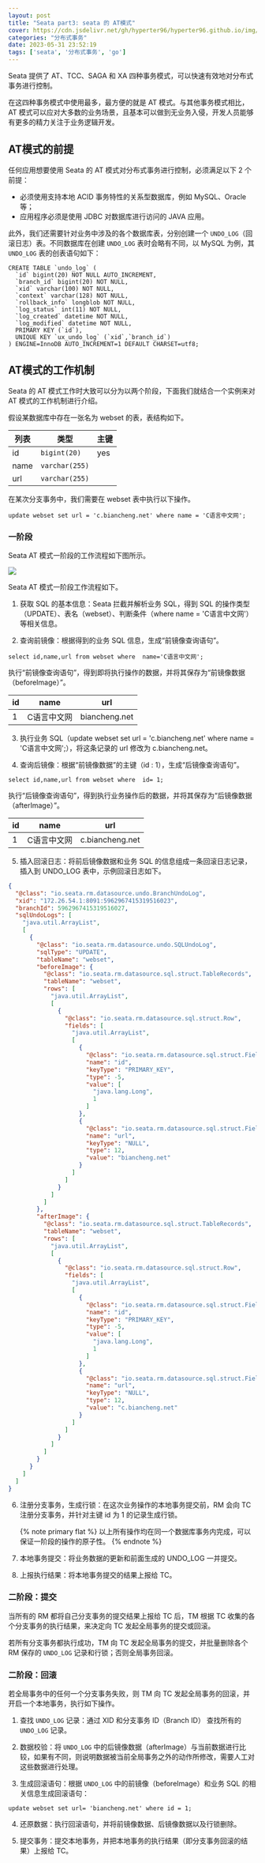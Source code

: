 ```yaml
---
layout: post
title: "Seata part3: seata 的 AT模式"
cover: https://cdn.jsdelivr.net/gh/hyperter96/hyperter96.github.io/img/seata-part3.jpg
categories: "分布式事务"
date: 2023-05-31 23:52:19
tags: ['seata', '分布式事务', 'go']
---
```


Seata 提供了 AT、TCC、SAGA 和 XA 四种事务模式，可以快速有效地对分布式事务进行控制。

在这四种事务模式中使用最多，最方便的就是 AT 模式。与其他事务模式相比，AT 模式可以应对大多数的业务场景，且基本可以做到无业务入侵，开发人员能够有更多的精力关注于业务逻辑开发。

## AT模式的前提

任何应用想要使用 Seata 的 AT 模式对分布式事务进行控制，必须满足以下 2 个前提：

* 必须使用支持本地 ACID 事务特性的关系型数据库，例如 MySQL、Oracle 等；
* 应用程序必须是使用 JDBC 对数据库进行访问的 JAVA 应用。

此外，我们还需要针对业务中涉及的各个数据库表，分别创建一个 `UNDO_LOG`（回滚日志）表。不同数据库在创建 `UNDO_LOG` 表时会略有不同，以 MySQL 为例，其 `UNDO_LOG` 表的创表语句如下：

```mysql
CREATE TABLE `undo_log` (
  `id` bigint(20) NOT NULL AUTO_INCREMENT,
  `branch_id` bigint(20) NOT NULL,
  `xid` varchar(100) NOT NULL,
  `context` varchar(128) NOT NULL,
  `rollback_info` longblob NOT NULL,
  `log_status` int(11) NOT NULL,
  `log_created` datetime NOT NULL,
  `log_modified` datetime NOT NULL,
  PRIMARY KEY (`id`),
  UNIQUE KEY `ux_undo_log` (`xid`,`branch_id`)
) ENGINE=InnoDB AUTO_INCREMENT=1 DEFAULT CHARSET=utf8;
```

## AT模式的工作机制

Seata 的 AT 模式工作时大致可以分为以两个阶段，下面我们就结合一个实例来对 AT 模式的工作机制进行介绍。

假设某数据库中存在一张名为 webset 的表，表结构如下。

| 列表   | 类型             | 主键  |
|------|----------------|-----|
| id   | `bigint(20)`   | yes |
| name | `varchar(255)` |     |
| url  | `varchar(255)`  |     |

在某次分支事务中，我们需要在 webset 表中执行以下操作。

```mysql
update webset set url = 'c.biancheng.net' where name = 'C语言中文网';
```

### 一阶段

Seata AT 模式一阶段的工作流程如下图所示。

![](https://cdn.jsdelivr.net/gh/hyperter96/hyperter96.github.io/img/seata-part3-figure1.png)

Seata AT 模式一阶段工作流程如下。

1. 获取 SQL 的基本信息：Seata 拦截并解析业务 SQL，得到 SQL 的操作类型（UPDATE）、表名（webset）、判断条件（where name = 'C语言中文网'）等相关信息。

2. 查询前镜像：根据得到的业务 SQL 信息，生成“前镜像查询语句”。

```mysql
select id,name,url from webset where  name='C语言中文网';
```

执行“前镜像查询语句”，得到即将执行操作的数据，并将其保存为“前镜像数据（beforeImage）”。

| id  | name   | url |
|-----|--------|-----|
| 1   | C语言中文网 | biancheng.net |

3. 执行业务 SQL（update webset set url = 'c.biancheng.net' where name = 'C语言中文网';），将这条记录的 url 修改为 c.biancheng.net。

4. 查询后镜像：根据“前镜像数据”的主键（id : 1），生成“后镜像查询语句”。

```mysql
select id,name,url from webset where  id= 1;
```

执行“后镜像查询语句”，得到执行业务操作后的数据，并将其保存为“后镜像数据（afterImage）”。

| id  | name   | url             |
|-----|--------|-----------------|
| 1   | C语言中文网 | c.biancheng.net |

5. 插入回滚日志：将前后镜像数据和业务 SQL 的信息组成一条回滚日志记录，插入到 UNDO_LOG 表中，示例回滚日志如下。

```json
{
  "@class": "io.seata.rm.datasource.undo.BranchUndoLog",
  "xid": "172.26.54.1:8091:5962967415319516023",
  "branchId": 5962967415319516027,
  "sqlUndoLogs": [
    "java.util.ArrayList",
    [
      {
        "@class": "io.seata.rm.datasource.undo.SQLUndoLog",
        "sqlType": "UPDATE",
        "tableName": "webset",
        "beforeImage": {
          "@class": "io.seata.rm.datasource.sql.struct.TableRecords",
          "tableName": "webset",
          "rows": [
            "java.util.ArrayList",
            [
              {
                "@class": "io.seata.rm.datasource.sql.struct.Row",
                "fields": [
                  "java.util.ArrayList",
                  [
                    {
                      "@class": "io.seata.rm.datasource.sql.struct.Field",
                      "name": "id",
                      "keyType": "PRIMARY_KEY",
                      "type": -5,
                      "value": [
                        "java.lang.Long",
                        1
                      ]
                    },
                    {
                      "@class": "io.seata.rm.datasource.sql.struct.Field",
                      "name": "url",
                      "keyType": "NULL",
                      "type": 12,
                      "value": "biancheng.net"
                    }
                  ]
                ]
              }
            ]
          ]
        },
        "afterImage": {
          "@class": "io.seata.rm.datasource.sql.struct.TableRecords",
          "tableName": "webset",
          "rows": [
            "java.util.ArrayList",
            [
              {
                "@class": "io.seata.rm.datasource.sql.struct.Row",
                "fields": [
                  "java.util.ArrayList",
                  [
                    {
                      "@class": "io.seata.rm.datasource.sql.struct.Field",
                      "name": "id",
                      "keyType": "PRIMARY_KEY",
                      "type": -5,
                      "value": [
                        "java.lang.Long",
                        1
                      ]
                    },
                    {
                      "@class": "io.seata.rm.datasource.sql.struct.Field",
                      "name": "url",
                      "keyType": "NULL",
                      "type": 12,
                      "value": "c.biancheng.net"
                    }
                  ]
                ]
              }
            ]
          ]
        }
      }
    ]
  ]
}
```

6. 注册分支事务，生成行锁：在这次业务操作的本地事务提交前，RM 会向 TC 注册分支事务，并针对主键 id 为 1 的记录生成行锁。

    {% note primary flat %}
    以上所有操作均在同一个数据库事务内完成，可以保证一阶段的操作的原子性。
    {% endnote %}

7. 本地事务提交：将业务数据的更新和前面生成的 UNDO_LOG 一并提交。

8. 上报执行结果：将本地事务提交的结果上报给 TC。

### 二阶段：提交

当所有的 RM 都将自己分支事务的提交结果上报给 TC 后，TM 根据 TC 收集的各个分支事务的执行结果，来决定向 TC 发起全局事务的提交或回滚。

若所有分支事务都执行成功，TM 向 TC 发起全局事务的提交，并批量删除各个 RM 保存的 `UNDO_LOG` 记录和行锁；否则全局事务回滚。

### 二阶段：回滚

若全局事务中的任何一个分支事务失败，则 TM 向 TC 发起全局事务的回滚，并开启一个本地事务，执行如下操作。

1. 查找 `UNDO_LOG` 记录：通过 XID 和分支事务 ID（Branch ID） 查找所有的 `UNDO_LOG` 记录。

2. 数据校验：将 `UNDO_LOG` 中的后镜像数据（afterImage）与当前数据进行比较，如果有不同，则说明数据被当前全局事务之外的动作所修改，需要人工对这些数据进行处理。

3. 生成回滚语句：根据 `UNDO_LOG` 中的前镜像（beforeImage）和业务 SQL 的相关信息生成回滚语句：

```mysql
update webset set url= 'biancheng.net' where id = 1;
```

4. 还原数据：执行回滚语句，并将前镜像数据、后镜像数据以及行锁删除。

5. 提交事务：提交本地事务，并把本地事务的执行结果（即分支事务回滚的结果）上报给 TC。
